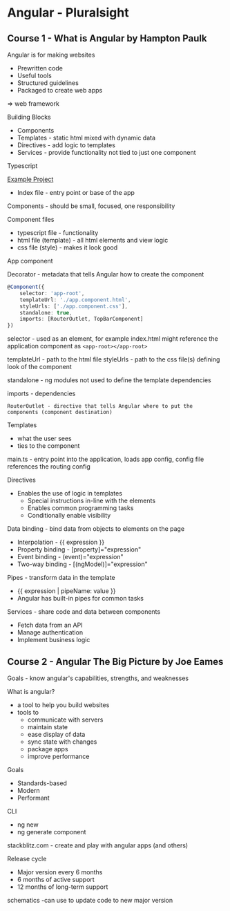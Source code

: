 # Angular - Pluralsight

## Course 1 - What is Angular by Hampton Paulk

Angular is for making websites

* Prewritten code
* Useful tools
* Structured guidelines
* Packaged to create web apps

=> web framework

Building Blocks

* Components
* Templates - static html mixed with dynamic data
* Directives - add logic to templates
* Services - provide functionality not tied to just one component

Typescript

[Example Project](https://stackblitz.com/edit/angular-pie-shop?file=README.md)

* Index file - entry point or base of the app

Components - should be small, focused, one responsibility

Component files

* typescript file - functionality
* html file (template) - all html elements and view logic
* css file (style) - makes it look good


App component

Decorator - metadata that tells Angular how to create the component

```typescript
@Component({
    selector: 'app-root',
    templateUrl: './app.component.html',
    styleUrls: ['./app.component.css'],
    standalone: true,
    imports: [RouterOutlet, TopBarComponent]
})
```

selector - used as an element, for example index.html might reference the application component as `<app-root></app-root>`

templateUrl - path to the html file
styleUrls - path to the css file(s) defining look of the component

standalone - ng modules not used to define the template dependencies

imports - dependencies

    RouterOutlet - directive that tells Angular where to put the components (component destination)

Templates

* what the user sees
* ties to the component

main.ts - entry point into the application, loads app config, config
file references the routing config

Directives

* Enables the use of logic in templates
    * Special instructions in-line with the elements
    * Enables common programming tasks
    * Conditionally enable visibility

Data binding - bind data from objects to elements on the page

* Interpolation - {{ expression }}
* Property binding - [property]="expression"
* Event binding - (event)="expression"
* Two-way binding - [(ngModel)]="expression"

Pipes - transform data in the template

* {{ expression | pipeName: value }}
* Angular has built-in pipes for common tasks

Services - share code and data between components

* Fetch data from an API
* Manage authentication
* Implement business logic 



## Course 2 - Angular The Big Picture by Joe Eames

Goals - know angular's capabilities, strengths, and weaknesses

What is angular?

* a tool to help you build websites
* tools to
    * communicate with servers
    * maintain state
    * ease display of data
    * sync state with changes
    * package apps
    * improve performance


Goals

* Standards-based
* Modern
* Performant

CLI

* ng new <appname>
* ng generate component <componentname>

stackblitz.com - create and play with angular apps (and others)

Release cycle

* Major version every 6 months
* 6 months of active support
* 12 months of long-term support

schematics -can use to update code to new major version